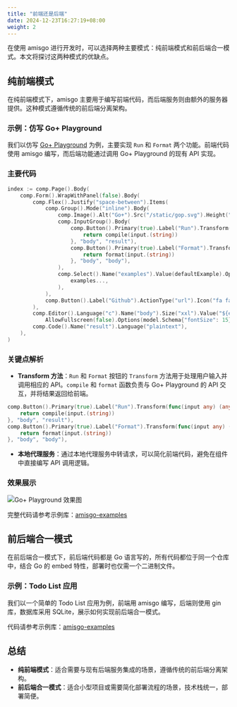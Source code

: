 ```yaml
---
title: "前端还是后端"
date: 2024-12-23T16:27:19+08:00
weight: 2
---
```


在使用 amisgo 进行开发时，可以选择两种主要模式：纯前端模式和前后端合一模式。本文将探讨这两种模式的优缺点。

## 纯前端模式

在纯前端模式下，amisgo 主要用于编写前端代码，而后端服务则由额外的服务器提供。这种模式遵循传统的前后端分离架构。

### 示例：仿写 Go+ Playground

我们以仿写 [Go+ Playground](https://play.goplus.org) 为例，主要实现 `Run` 和 `Format` 两个功能。前端代码使用 amisgo 编写，而后端功能通过调用 Go+ Playground 的现有 API 实现。

### 主要代码

```go
index := comp.Page().Body(
	comp.Form().WrapWithPanel(false).Body(
		comp.Flex().Justify("space-between").Items(
			comp.Group().Mode("inline").Body(
				comp.Image().Alt("Go+").Src("/static/gop.svg").Height("20px").InnerClassName("border-none"),
				comp.InputGroup().Body(
					comp.Button().Primary(true).Label("Run").Transform(func(input any) (any, error) {
						return compile(input.(string))
					}, "body", "result"),
					comp.Button().Primary(true).Label("Format").Transform(func(input any) (any, error) {
						return format(input.(string))
					}, "body", "body"),
				),
				comp.Select().Name("examples").Value(defaultExample).Options(
					examples...,
				),
			),
			comp.Button().Label("Github").ActionType("url").Icon("fa fa-github").Url("https://github.com/goplus/gop"),
		),
		comp.Editor().Language("c").Name("body").Size("xxl").Value("${examples}").
			AllowFullscreen(false).Options(model.Schema{"fontSize": 15}),
		comp.Code().Name("result").Language("plaintext"),
	),
)
```

### 关键点解析

- **Transform 方法**：`Run` 和 `Format` 按钮的 `Transform` 方法用于处理用户输入并调用相应的 API。`compile` 和 `format` 函数负责与 Go+ Playground 的 API 交互，并将结果返回给前端。

```go
comp.Button().Primary(true).Label("Run").Transform(func(input any) (any, error) {
	return compile(input.(string))
}, "body", "result"),
comp.Button().Primary(true).Label("Format").Transform(func(input any) (any, error) {
	return format(input.(string))
}, "body", "body"),
```

- **本地代理服务**：通过本地代理服务中转请求，可以简化前端代码，避免在组件中直接编写 API 调用逻辑。

### 效果展示

![Go+ Playground 效果图](/gop-play.png)

完整代码请参考示例库：[amisgo-examples](https://github.com/zrcoder/amisgo-examples)

## 前后端合一模式

在前后端合一模式下，前后端代码都是 Go 语言写的，所有代码都位于同一个仓库中，结合 Go 的 embed 特性，部署时也仅需一个二进制文件。

### 示例：Todo List 应用

我们以一个简单的 Todo List 应用为例，前端用 amisgo 编写，后端则使用 gin 库，数据库采用 SQLite，展示如何实现前后端合一模式。

代码请参考示例库：[amisgo-examples](https://github.com/zrcoder/amisgo-examples)


## 总结

- **纯前端模式**：适合需要与现有后端服务集成的场景，遵循传统的前后端分离架构。
- **前后端合一模式**：适合小型项目或需要简化部署流程的场景，技术栈统一，部署简便。
